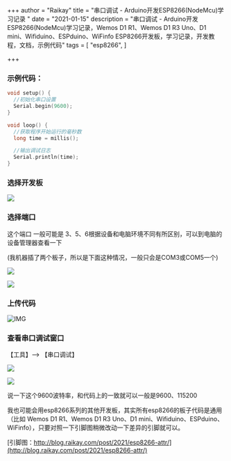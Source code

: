 +++
author = "Raikay"
title = "串口调试 - Arduino开发ESP8266(NodeMcu)学习记录 "
date = "2021-01-15"
description = "串口调试 - Arduino开发ESP8266(NodeMcu)学习记录，Wemos D1 R1、Wemos D1 R3 Uno、D1 mini、Wifiduino、ESPduino、WiFinfo ESP8266开发板，学习记录，开发教程，文档，示例代码"
tags = [
    "esp8266",
]

+++


### 示例代码：
```c++
void setup() {
  //初始化串口设置
  Serial.begin(9600);
}

void loop() {
  //获取程序开始运行的毫秒数
  long time = millis();

  //输出调试日志
  Serial.println(time);
}
```
### 选择开发板
![](http://blogimg.raikay.com/330642901837156352.png)
### 选择端口

这个端口 一般可能是 3、5、6根据设备和电脑环境不同有所区别，可以到电脑的设备管理器查看一下

(我机器插了两个板子，所以是下面这种情况，一般只会是COM3或COM5一个)

![](http://blogimg.raikay.com/330642935836184576.png)

![](http://blogimg.raikay.com/330642961765371904.png)
### 上传代码
![IMG](http://blogimg.raikay.com/330642986662760448.png)

### 查看串口调试窗口
【工具】--> 【串口调试】

![](http://blogimg.raikay.com/330643009018400768.png)

![](http://blogimg.raikay.com/330643020963778560.png)

说一下这个9600波特率，和代码上的一致就可以一般是9600、115200  

我也可能会用esp8266系列的其他开发板，其实所有esp8266的板子代码是通用（比如 Wemos D1 R1、Wemos D1 R3 Uno、D1 mini、Wifiduino、ESPduino、WiFinfo），只要对照一下引脚图稍微改动一下差异的引脚就可以。

[引脚图：http://blog.raikay.com/post/2021/esp8266-attr/](http://blog.raikay.com/post/2021/esp8266-attr/)